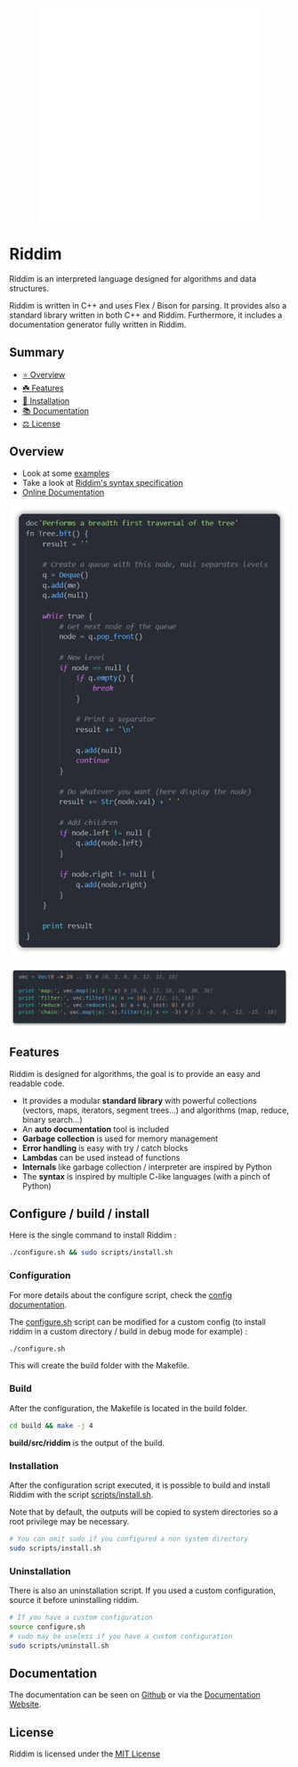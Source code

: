 <a href="https://github.com/Cc618/Riddim">
<p align="center">
<img src="res/riddim.svg" />
</p>
</a>

# Riddim
Riddim is an interpreted language designed for algorithms and data structures.

Riddim is written in C++ and uses Flex / Bison for parsing.
It provides also a standard library written in both C++ and Riddim.
Furthermore, it includes a documentation generator fully written in Riddim.

## Summary
- [⭐ Overview](#Overview)
- [☘️ Features](#Features)
- [🔌 Installation](#installation)
- [📚 Documentation](#Documentation)
- [⚖ License](#License)

## Overview
- Look at some [examples](examples/README.md)
- Take a look at [Riddim's syntax specification](docs/riddim/syntax.md)
- [Online Documentation](https://cc618.github.io/Riddim)

<a href="examples/tree.rid">
<p align="center">
<img src="res/readme_example.png" />
</p>
</a>

<a href="examples/collections.rid">
<p align="center">
<img src="res/snippet.png" />
</p>
</a>

## Features
Riddim is designed for algorithms, the goal is to provide an easy and readable code.

- It provides a modular **standard library** with powerful collections (vectors, maps, iterators, segment trees...) and algorithms (map, reduce, binary search...)
- An **auto documentation** tool is included
- **Garbage collection** is used for memory management
- **Error handling** is easy with try / catch blocks
- **Lambdas** can be used instead of functions
- **Internals** like garbage collection / interpreter are inspired by Python
- The **syntax** is inspired by multiple C-like languages (with a pinch of Python)

## <span id="installation">Configure / build / install</span>
Here is the single command to install Riddim :
```sh
./configure.sh && sudo scripts/install.sh
```

### Configuration
For more details about the configure script, check the [config documentation](docs/riddim/config.md).

The [configure.sh](configure.sh) script can be modified for a custom config
(to install riddim in a custom directory / build in debug mode for example) :
```sh
./configure.sh
```

This will create the build folder with the Makefile.

### Build
After the configuration, the Makefile is located in the build folder.
```sh
cd build && make -j 4
```

**build/src/riddim** is the output of the build.

### Installation
After the configuration script executed, it is possible to build and install
Riddim with the script [scripts/install.sh](scripts/install.sh).

Note that by default, the outputs will be copied to system directories so
a root privilege may be necessary.

```sh
# You can omit sudo if you configured a non system directory
sudo scripts/install.sh
```

### Uninstallation
There is also an uninstallation script.
If you used a custom configuration, source
it before uninstalling riddim.

```sh
# If you have a custom configuration
source configure.sh
# sudo may be useless if you have a custom configuration
sudo scripts/uninstall.sh
```

## Documentation
The documentation can be seen on [Github](docs) or via the [Documentation Website](https://cc618.github.io/Riddim).

## License
Riddim is licensed under the [MIT License](LICENSE)
